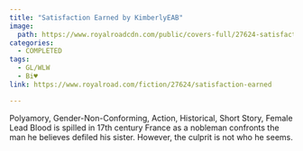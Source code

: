 ```yaml
---
title: "Satisfaction Earned by KimberlyEAB"
image:
  path: https://www.royalroadcdn.com/public/covers-full/27624-satisfaction-earned.jpg
categories:
  - COMPLETED
tags:
  - GL/WLW
  - Bi♥
link: https://www.royalroad.com/fiction/27624/satisfaction-earned

---
```

Polyamory, Gender-Non-Conforming, Action, Historical, Short Story, Female Lead Blood is spilled in 17th century France as a nobleman confronts the man he believes defiled his sister. However, the culprit is not who he seems.


